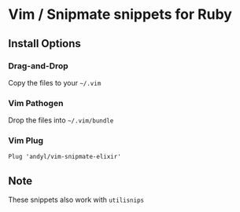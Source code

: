 # Vim / Snipmate snippets for Ruby

## Install Options

### Drag-and-Drop

Copy the files to your `~/.vim`

### Vim Pathogen

Drop the files into `~/.vim/bundle`

### Vim Plug

    Plug 'andyl/vim-snipmate-elixir'

## Note

These snippets also work with `utilisnips`
